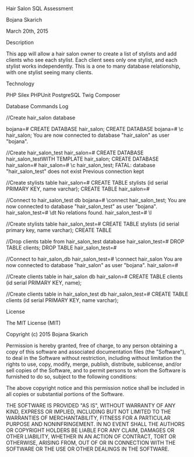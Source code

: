 
Hair Salon SQL Assessment

Bojana Skarich

March 20th, 2015

Description

This app will allow a hair salon owner to create a list of stylists and add clients who see each stylist. Each client sees only one stylist, and each stylist works independently. This is a one to many database relationship, with one stylist seeing many clients. 

Technology

PHP
Silex
PHPUnit
PostgreSQL
Twig
Composer


Database Commands Log

//Create hair_salon database

bojana=# CREATE DATABASE hair_salon;
CREATE DATABASE
bojana=# \c hair_salon;
You are now connected to database "hair_salon" as user "bojana".

//Create hair_salon_test
hair_salon=# CREATE DATABASE hair_salon_testWITH TEMPLATE hair_salon;
CREATE DATABASE
hair_salon=# 
hair_salon=# \c hair_salon_test;
FATAL:  database "hair_salon_test" does not exist
Previous connection kept

//Create stylists table
hair_salon=# CREATE TABLE stylists (id serial PRIMARY KEY, name varchar);
CREATE TABLE
hair_salon=# 


//Connect to hair_salon_test db
bojana=# \connect hair_salon_test;
You are now connected to database "hair_salon_test" as user "bojana".
hair_salon_test=# \dt
No relations found.
hair_salon_test=# \l

//Create stylists table
hair_salon_test=# CREATE TABLE stylists (id serial primary key, name varchar);
CREATE TABLE

//Drop clients table from hair_salon_test database
hair_salon_test=# DROP TABLE clients;
DROP TABLE
hair_salon_test=#

//Connect to hair_salon_db
hair_salon_test=# \connect hair_salon
You are now connected to database "hair_salon" as user "bojana".
hair_salon=# 

//Create clients table in hair_salon db
hair_salon=# CREATE TABLE clients (id serial PRIMARY KEY, name);

//Create clients table in hair_salon_test db
hair_salon_test=# CREATE TABLE clients (id serial PRIMARY KEY, name varchar);




License

The MIT License (MIT)

Copyright (c) 2015 Bojana Skarich

Permission is hereby granted, free of charge, to any person obtaining a copy of this software and associated documentation files (the "Software"), to deal in the Software without restriction, including without limitation the rights to use, copy, modify, merge, publish, distribute, sublicense, and/or sell copies of the Software, and to permit persons to whom the Software is furnished to do so, subject to the following conditions:

The above copyright notice and this permission notice shall be included in all copies or substantial portions of the Software.

THE SOFTWARE IS PROVIDED "AS IS", WITHOUT WARRANTY OF ANY KIND, EXPRESS OR IMPLIED, INCLUDING BUT NOT LIMITED TO THE WARRANTIES OF MERCHANTABILITY, FITNESS FOR A PARTICULAR PURPOSE AND NONINFRINGEMENT. IN NO EVENT SHALL THE AUTHORS OR COPYRIGHT HOLDERS BE LIABLE FOR ANY CLAIM, DAMAGES OR OTHER LIABILITY, WHETHER IN AN ACTION OF CONTRACT, TORT OR OTHERWISE, ARISING FROM, OUT OF OR IN CONNECTION WITH THE SOFTWARE OR THE USE OR OTHER DEALINGS IN THE SOFTWARE.
